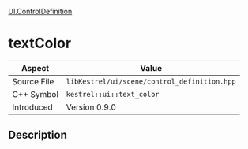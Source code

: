 [UI.ControlDefinition](index.md)
# textColor
| Aspect | Value |
| --- | --- |
| Source File | `libKestrel/ui/scene/control_definition.hpp` |
| C++ Symbol | `kestrel::ui::text_color` |
| Introduced | Version 0.9.0 |
## Description

